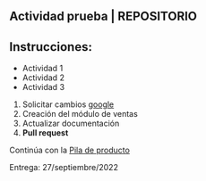 ## Actividad prueba | REPOSITORIO

## Instrucciones:

- Actividad 1
- Actividad 2
- Actividad 3

1. Solicitar cambios [google](https://www.google.com.mx/?hl=es-419)
2. Creación del módulo de ventas
3. Actualizar documentación
4. **Pull request**

Continúa con la [Pila de producto](Backlog.xlsx)

Entrega: 27/septiembre/2022
